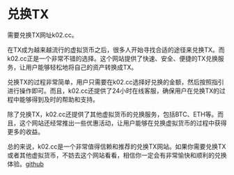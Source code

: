 # 兑换TX

需要兑换TX网址k02.cc。

在TX成为越来越流行的虚拟货币之后，很多人开始寻找合适的途径来兑换TX。而k02.cc正是一个非常不错的选择。这个网站提供了快速、安全、便捷的TX兑换服务，让用户能够轻松地将自己的资产转换成TX。

兑换TX的过程非常简单，用户只需要在k02.cc选择好兑换的金额，然后按照指引进行操作即可。而且，k02.cc还提供了24小时在线客服，确保用户在兑换TX的过程中能够得到及时的帮助和支持。

除了兑换TX，k02.cc还提供了其他虚拟货币的兑换服务，包括BTC、ETH等。而且，这个网站还经常推出一些优惠活动，让用户能够在兑换虚拟货币的过程中获得更多的收益。

总的来说，k02.cc是一个非常值得信赖和推荐的兑换TX网站。如果你需要兑换TX或者其他虚拟货币，不妨去这个网站看看，相信你一定会有非常愉快和顺利的兑换体验。[github](https://github.com)